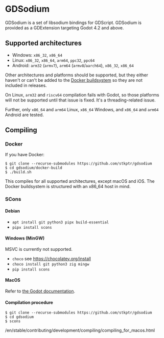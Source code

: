 # GDSodium

GDSodium is a set of libsodium bindings for GDScript. GDSodium is provided as a
GDExtension targeting Godot 4.2 and above.

## Supported architectures

- Windows: `x86_32`, `x86_64`
- Linux:  `x86_32`, `x86_64`, `arm64`, `ppc32`, `ppc64`
- Android: `arm32` (`armv7`), `arm64` (`armv8`/`aarch64`), `x86_32`, `x86_64`

Other architectures and platforms should be supported, but they either haven't
or can't be added to the [Docker buildsystem](/docker-build) so they are not
included in releases.

On Linux, `arm32` and `riscv64` compilation fails with Godot, so those platforms
will not be supported until that issue is fixed. It's a threading-related issue.

Further, only `x86_64` and `arm64` Linux, `x86_64` Windows, and
`x86_64` and `arm64` Android are tested.


## Compiling

### Docker

If you have Docker:

```
$ git clone --recurse-submodules https://github.com/stkptr/gdsodium
$ cd gdsodium/docker-build
$ ./build.sh
```

This compiles for all supported architectures, except macOS and iOS.
The Docker buildsystem is structured with an x86_64 host in mind.

### SCons

#### Debian

- `apt install git python3 pipx build-essential`
- `pipx install scons`

#### Windows (MinGW)

MSVC is currently not supported.

- `choco` see https://chocolatey.org/install
- `choco install git python3 zig mingw`
- `pip install scons`

#### MacOS

Refer to [the Godot documentation][macos].

#### Compilation procedure

```
$ git clone --recurse-submodules https://github.com/stkptr/gdsodium
$ cd gdsodium
$ scons
```


[macos]: https://docs.godotengine.org
    /en/stable/contributing/development/compiling/compiling_for_macos.html
